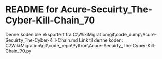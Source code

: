 # README for Acure-Secuirty_The-Cyber-Kill-Chain_70
Denne koden ble eksportert fra C:\WikiMigration\git\code_dump\Acure-Secuirty_The-Cyber-Kill-Chain.md
Link til denne koden: C:\WikiMigration\git\code_repo\Python\Acure-Secuirty_The-Cyber-Kill-Chain_70.py
